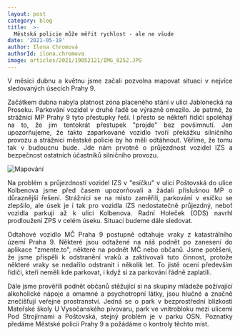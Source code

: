 ```yaml
---
layout: post
category: blog
title:  >-
  Městská policie může měřit rychlost - ale ne všude
date: '2021-05-19'
author: Ilona Chromová
authorId: ilona.chromova
image: articles/2021/19052121/IMG_8252.JPG
---
```

<p style='text-align: justify;'>
V měsíci dubnu a květnu jsme začali pozvolna mapovat situaci v nejvíce sledovaných úsecích Prahy 9.
</p><p style='text-align: justify;'>
Začátkem dubna nabyla platnost zóna placeného stání v ulici Jablonecká na Proseku. Parkování vozidel v druhé řadě se výrazně omezilo. Je patrné, že strážníci MP Prahy 9 tyto přestupky řeší. I přesto se někteří řidiči spoléhají na to, že jim tentokrát přestupek "projde" bez povšimnutí. Jen upozorňujeme, že takto zaparkované vozidlo tvoří překážku silničního provozu a strážníci městské policie by ho měli odtáhnout. Věříme, že tomu tak v budoucnu bude. Jde nám prvotně o průjezdnost vozidel IZS a bezpečnost ostatních účastníků silničního provozu.
</p><p style='text-align: justify;'>
<img src="https://praha9.pirati.cz/assets/img/articles/2021/19052021/IMG_8022.JPG" alt="Mapování">
</p><p style='text-align: justify;'>
Na problém s průjezdností vozidel IZS v "esíčku" v ulici Poštovská do ulice Kolbenova jsme před časem upozorňovali a žádali příslušnou MP o důraznější řešení. Strážníci se na místo zaměřili, parkování v esíčku se zlepšilo, ale úsek je i tak pro vozidla IZS nedostatečně průjezdný, neboť vozidla parkují až k ulici Kolbenova. Radní Holeček (ODS) navrhl prodloužení ZPS v celém úseku. Situaci budeme dále sledovat.
</p><p style='text-align: justify;'>
Odtahové vozidlo MČ Praha 9 postupně odtahuje vraky z katastrálního území Praha 9. Některé jsou odtažené na náš podnět po zanesení do aplikace "zmente.to", některé na podnět MČ nebo občanů. Jsme potěšeni, že jsme přispěli k odstranění vraků a zaktivovali tuto činnost, protože některé vraky se nedařilo odstranit i několik let. To jistě ocení především řidiči, kteří neměli kde parkovat, i když si za parkování řádně zaplatili.
</p><p style='text-align: justify;'>
Dále jsme prověřili podnět občanů stěžující si na skupiny mládeže požívající alkoholické nápoje  a omamné a psychotropní látky, jsou hlučné a značně znečišťují veřejné prostranství. Jedná se o park v bezprostřední blízkosti Mateřské školy U Vysočanského pivovaru, park ve vnitrobloku mezi ulicemi Pod Strojírnami a Poštovská, stejný problém je v parku OSN. Poznatky předáme Městské policii Prahy 9 a požádáme o kontroly těchto míst.
</p>
